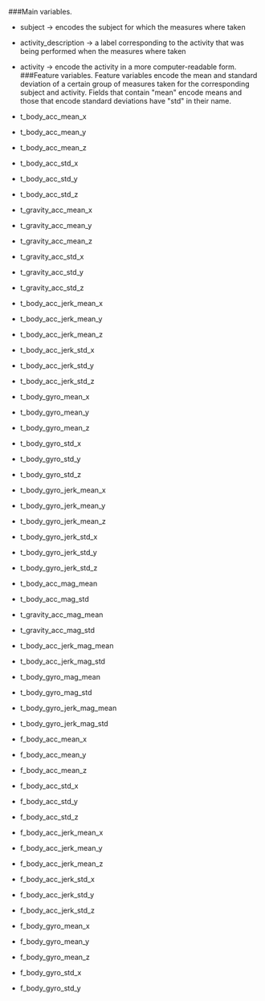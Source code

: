 ###Main variables. 
* subject -> encodes the subject for which the measures where taken 
* activity_description -> a label corresponding to the activity that was being performed when the measures where taken 
* activity -> encode the activity in a more computer-readable form. 
###Feature variables. 
Feature variables encode the mean and standard deviation of a certain group of measures taken for the corresponding subject and activity. Fields that contain "mean" encode means and those that encode standard deviations have "std" in their name.  

* t_body_acc_mean_x
* t_body_acc_mean_y
* t_body_acc_mean_z
* t_body_acc_std_x
* t_body_acc_std_y
* t_body_acc_std_z
* t_gravity_acc_mean_x
* t_gravity_acc_mean_y
* t_gravity_acc_mean_z
* t_gravity_acc_std_x
* t_gravity_acc_std_y
* t_gravity_acc_std_z
* t_body_acc_jerk_mean_x
* t_body_acc_jerk_mean_y
* t_body_acc_jerk_mean_z
* t_body_acc_jerk_std_x
* t_body_acc_jerk_std_y
* t_body_acc_jerk_std_z
* t_body_gyro_mean_x
* t_body_gyro_mean_y
* t_body_gyro_mean_z
* t_body_gyro_std_x
* t_body_gyro_std_y
* t_body_gyro_std_z
* t_body_gyro_jerk_mean_x
* t_body_gyro_jerk_mean_y
* t_body_gyro_jerk_mean_z
* t_body_gyro_jerk_std_x
* t_body_gyro_jerk_std_y
* t_body_gyro_jerk_std_z
* t_body_acc_mag_mean
* t_body_acc_mag_std
* t_gravity_acc_mag_mean
* t_gravity_acc_mag_std
* t_body_acc_jerk_mag_mean
* t_body_acc_jerk_mag_std
* t_body_gyro_mag_mean
* t_body_gyro_mag_std
* t_body_gyro_jerk_mag_mean
* t_body_gyro_jerk_mag_std
* f_body_acc_mean_x
* f_body_acc_mean_y
* f_body_acc_mean_z
* f_body_acc_std_x
* f_body_acc_std_y
* f_body_acc_std_z
* f_body_acc_jerk_mean_x
* f_body_acc_jerk_mean_y
* f_body_acc_jerk_mean_z
* f_body_acc_jerk_std_x
* f_body_acc_jerk_std_y
* f_body_acc_jerk_std_z
* f_body_gyro_mean_x
* f_body_gyro_mean_y
* f_body_gyro_mean_z
* f_body_gyro_std_x
* f_body_gyro_std_y